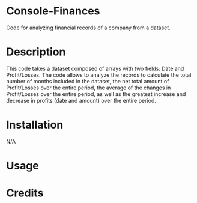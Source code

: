 # Console-Finances
Code for analyzing financial records of a company from a dataset.

# Description
This code takes a dataset composed of arrays with two fields: Date and Profit/Losses.
The code allows to analyze the records to calculate the total number of months included in the dataset, the net total amount of Profit/Losses over the entire period, the average of the changes in Profit/Losses over the entire period, as well as the greatest increase and decrease in profits (date and amount) over the entire period.

# Installation
N/A

# Usage


# Credits